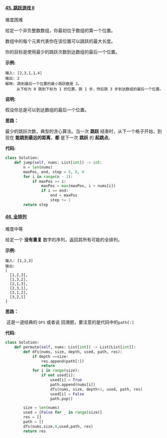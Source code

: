 #### [45. 跳跃游戏 II](https://leetcode-cn.com/problems/jump-game-ii/)

难度困难

给定一个非负整数数组，你最初位于数组的第一个位置。

数组中的每个元素代表你在该位置可以跳跃的最大长度。

你的目标是使用最少的跳跃次数到达数组的最后一个位置。

**示例:**

```
输入: [2,3,1,1,4]
输出: 2
解释: 跳到最后一个位置的最小跳跃数是 2。
     从下标为 0 跳到下标为 1 的位置，跳 1 步，然后跳 3 步到达数组的最后一个位置。
```

**说明:**

假设你总是可以到达数组的最后一个位置。

**思路：**

最少的跳跃次数，典型的贪心算法。当一次 **跳跃** 结束时，从下一个格子开始，到现在 **能跳到最远的距离**，**都** 是下一次 **跳跃** 的 **起跳点**。

**代码:**

```python
class Solution:
    def jump(self, nums: List[int]) -> int:
        n = len(nums)
        maxPos, end, step = 0, 0, 0
        for i in range(n - 1):
            if maxPos >= i:
                maxPos = max(maxPos, i + nums[i])
                if i == end:
                    end = maxPos
                    step += 1
        return step
```



#### [46. 全排列](https://leetcode-cn.com/problems/permutations/)

难度中等

给定一个 **没有重复** 数字的序列，返回其所有可能的全排列。

**示例:**

```
输入: [1,2,3]
输出:
[
  [1,2,3],
  [1,3,2],
  [2,1,3],
  [2,3,1],
  [3,1,2],
  [3,2,1]
]
```

**思路：**

​	这是一道经典的 `DFS` 或者说 回溯题，要注意的是代码中的`path[:]`

**代码:**

```python
class Solution:
    def permute(self, nums: List[int]) -> List[List[int]]:
        def dfs(nums, size, depth, used, path, res):
            if depth ==size:
                res.append(path[:])
                return
            for i in range(size):
                if not used[i]:
                    used[i] = True
                    path.append(nums[i])
                    dfs(nums, size, depth+1, used, path, res)
                    used[i] = False
                    path.pop()

        size = len(nums)
        used = [False for _ in range(size)]
        res = []
        path = []
        dfs(nums,size,0,used,path, res)
        return res
```


